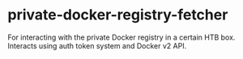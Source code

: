 # private-docker-registry-fetcher
For interacting with the private Docker registry in a certain HTB box. Interacts using auth token system and Docker v2 API.
